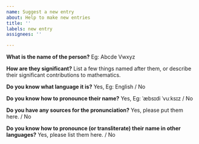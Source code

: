 ```yaml
---
name: Suggest a new entry
about: Help to make new entries
title: ''
labels: new entry
assignees: ''

---
```


**What is the name of the person?**
Eg: Abcde Vwxyz

**How are they significant?**
List a few things named after them, or describe their significant contributions to mathematics.

**Do you know what language it is?**
Yes, Eg: English / No

**Do you know how to pronounce their name?**
Yes, Eg: ˈæbsɪdi ˈvuːksɪz / No

**Do you have any sources for the pronunciation?**
Yes, please put them here. / No

**Do you know how to pronounce (or transliterate) their name in other languages?**
Yes, please list them here. / No
